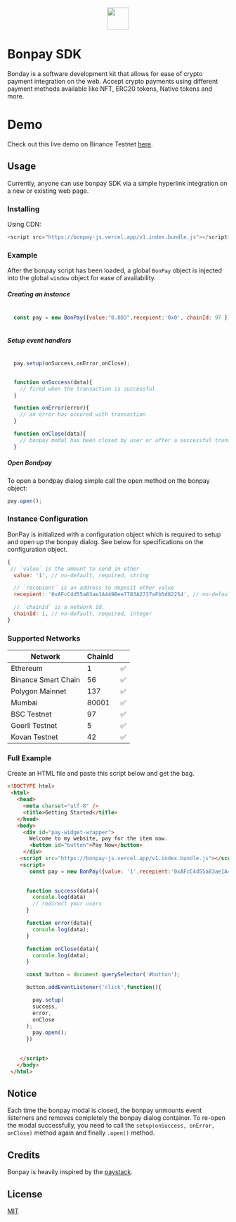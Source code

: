 <h1 align="center">
   <b>
        <a href="https://github.com/CeoFred/bonpay-js"><img src="https://bonpay.codemon.me/logo.png" height="50" /></a><br>
    </b>
</h1>

# Bonpay SDK
Bonday is a software development kit that allows for ease of crypto payment integration on the web. Accept crypto payments using different payment methods available like NFT, ERC20 tokens, Native tokens and more.

# Demo
Check out this live demo on Binance Testnet <a href="https://bonpay-js.vercel.app/">here</a>.
## Usage
Currently, anyone can use bonpay SDK via a simple hyperlink integration on a new or existing web page.
### Installing
Using CDN:

```js
<script src="https://bonpay-js.vercel.app/v1.index.bundle.js"></script>   
```

### Example
After the bonpay script has been loaded, a global ```BonPay``` object is injected into the global ```window``` object for ease of availability.
##### Creating an instance
```js
 
  const pay = new BonPay({value:"0.003",recepient:'0x0', chainId: 97 })
 
```


##### Setup event handlers

```js

  pay.setup(onSuccess,onError,onClose);


  function onSuccess(data){
    // fired when the transaction is successful
  }

  function onError(error){
    // an error has occured with transaction
  }

  function onClose(data){
    // bonpay modal has been closed by user or after a successful transaction.
  }
```

##### Open Bondpay 
To open a bondpay dialog simple call the open method on the bonpay object:
```js
pay.open();
```
### Instance Configuration
BonPay is initialized with a configuration object which is required to setup and open up the bonpay dialog. See below for specifications on the configuration object.

```js
{
 // `value` is the amount to send in ether
  value: '1', // no-default, required, string

  // `recepient` is an address to deposit ether value
  recepient: '0xAFcC4d55a83ae1A449Bee7783A2737aFb5d82254', // no-default, required, string

  // `chainId` is a network Id. 
  chainId: 1, // no-default, required, integer
}
```

### Supported Networks
| Network | ChainId |  |
| --- | --- | --- |
| Ethereum  | 1 |  ✅|
| Binance Smart Chain | 56 |  ✅  |
| Polygon Mainnet | 137 |  ✅  |
| Mumbai | 80001 |  ✅  |
| BSC Testnet | 97 |  ✅ |
| Goerli Testnet | 5 |  ✅  |
| Kovan Testnet | 42 |  ✅ |



### Full Example
Create an HTML file and paste this script below and get the bag.
```html
<!DOCTYPE html>
 <html>
   <head>
     <meta charset="utf-8" />
     <title>Getting Started</title>
   </head>
   <body>
     <div id="pay-widget-wrapper">
       Welcome to my website, pay for the item now.
       <button id="button">Pay Now</button>
     </div>
    <script src="https://bonpay-js.vercel.app/v1.index.bundle.js"></script>
    <script>
       const pay = new BonPay({value: '1',recepient:'0xAFcC4d55a83ae1A449Bee7783A2737aFb5d82254', chainId: 97 })

      
      function success(data){
        console.log(data)
        // redirect your users
      }

      function error(data){
        console.log(data);
      }

      function onClose(data){
        console.log(data);
      }

      const button = document.querySelector('#button');

      button.addEventListener('click',function(){

        pay.setup(
        success,
        error,
        onClose
      );
        pay.open();
      })

      
    </script>
   </body>
 </html>

```


## Notice

Each time the bonpay modal is closed, the bonpay unmounts event listerners and removes completely the bonpay dialog container. To re-open the modal successfully, you need to call the ```setup(onSuccess, onError, onClose)``` method again and finally ```.open()``` method.


## Credits

Bonpay is heavily inspired by the [paystack](https://paystack.com).

## License

[MIT](LICENSE)